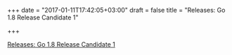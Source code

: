 +++
date = "2017-01-11T17:42:05+03:00"
draft = false
title = "Releases: Go 1.8 Release Candidate 1"

+++

<p><a href="https://golang.org/dl/#go1.8rc1">Releases: Go 1.8 Release Candidate 1</a></p>
